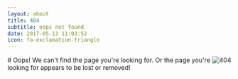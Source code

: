 ```yaml
---
layout: about
title: 404
subtitle: oops not found
date: 2017-05-13 11:03:52
icon: fa-exclamation-triangle
---
```

<img src="/assets/images/Venn404.png" class="dib h5" style='float:right' alt="404" >
# Oops!
We can't find the page you're looking for.
Or the page you're looking for appears to be lost or removed!




